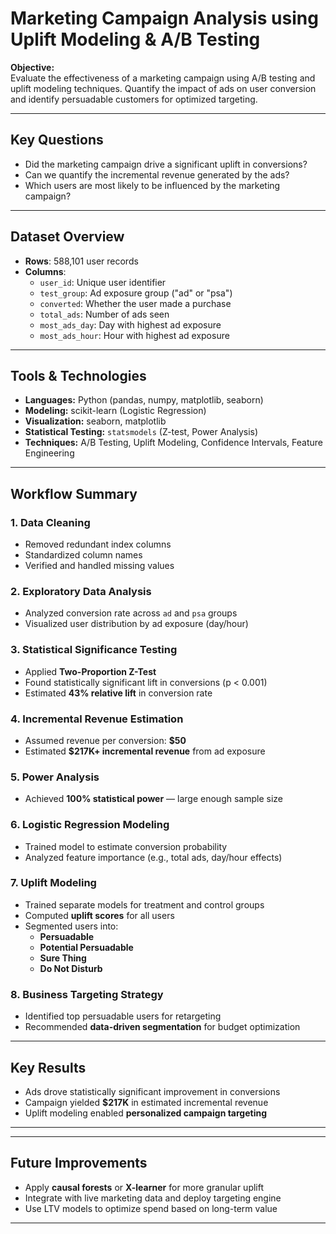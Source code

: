 # Marketing Campaign Analysis using Uplift Modeling & A/B Testing

**Objective:**  
Evaluate the effectiveness of a marketing campaign using A/B testing and uplift modeling techniques. Quantify the impact of ads on user conversion and identify persuadable customers for optimized targeting.

---

## Key Questions
- Did the marketing campaign drive a significant uplift in conversions?
- Can we quantify the incremental revenue generated by the ads?
- Which users are most likely to be influenced by the marketing campaign?

---

## Dataset Overview
- **Rows**: 588,101 user records  
- **Columns**:  
  - `user_id`: Unique user identifier  
  - `test_group`: Ad exposure group ("ad" or "psa")  
  - `converted`: Whether the user made a purchase  
  - `total_ads`: Number of ads seen  
  - `most_ads_day`: Day with highest ad exposure  
  - `most_ads_hour`: Hour with highest ad exposure  

---

## Tools & Technologies
- **Languages:** Python (pandas, numpy, matplotlib, seaborn)  
- **Modeling:** scikit-learn (Logistic Regression)  
- **Visualization:** seaborn, matplotlib  
- **Statistical Testing:** `statsmodels` (Z-test, Power Analysis)  
- **Techniques:** A/B Testing, Uplift Modeling, Confidence Intervals, Feature Engineering  

---

## Workflow Summary

### 1. Data Cleaning
- Removed redundant index columns
- Standardized column names
- Verified and handled missing values

### 2. Exploratory Data Analysis
- Analyzed conversion rate across `ad` and `psa` groups  
- Visualized user distribution by ad exposure (day/hour)

### 3. Statistical Significance Testing
- Applied **Two-Proportion Z-Test**  
- Found statistically significant lift in conversions (p < 0.001)  
- Estimated **43% relative lift** in conversion rate

### 4. Incremental Revenue Estimation
- Assumed revenue per conversion: **$50**  
- Estimated **$217K+ incremental revenue** from ad exposure

### 5. Power Analysis
- Achieved **100% statistical power** — large enough sample size

### 6. Logistic Regression Modeling
- Trained model to estimate conversion probability  
- Analyzed feature importance (e.g., total ads, day/hour effects)

### 7. Uplift Modeling
- Trained separate models for treatment and control groups  
- Computed **uplift scores** for all users  
- Segmented users into:
  - **Persuadable**
  - **Potential Persuadable**
  - **Sure Thing**
  - **Do Not Disturb**

### 8. Business Targeting Strategy
- Identified top persuadable users for retargeting  
- Recommended **data-driven segmentation** for budget optimization

---

## Key Results
- Ads drove statistically significant improvement in conversions  
- Campaign yielded **$217K** in estimated incremental revenue  
- Uplift modeling enabled **personalized campaign targeting**

---

---

## Future Improvements
- Apply **causal forests** or **X-learner** for more granular uplift
- Integrate with live marketing data and deploy targeting engine
- Use LTV models to optimize spend based on long-term value

---

